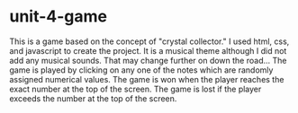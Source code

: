 # unit-4-game
This is a game based on the concept of "crystal collector."
I used html, css, and javascript to create the project.
It is a musical theme although I did not add any musical sounds. That may change further on down the road...
The game is played by clicking on any one of the notes which are randomly assigned numerical values.
The game is won when the player reaches the exact number at the top of the screen.
The game is lost if the player exceeds the number at the top of the screen.
